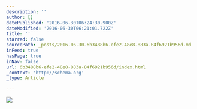 ```yaml
---
description: ''
author: []
datePublished: '2016-06-30T06:24:30.900Z'
dateModified: '2016-06-30T06:21:01.722Z'
title: ''
starred: false
sourcePath: _posts/2016-06-30-6b3488b6-efe2-48e8-883a-84f6921b956d.md
inFeed: true
hasPage: true
inNav: false
url: 6b3488b6-efe2-48e8-883a-84f6921b956d/index.html
_context: 'http://schema.org'
_type: Article

---
```

![](https://the-grid-user-content.s3-us-west-2.amazonaws.com/890e90c5-39f1-4056-977b-05a30e8a9e34.jpg)
